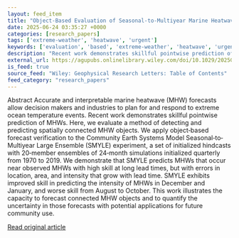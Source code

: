 ```yaml
---
layout: feed_item
title: "Object‐Based Evaluation of Seasonal‐to‐Multiyear Marine Heatwave Predictions"
date: 2025-06-24 03:35:27 +0000
categories: [research_papers]
tags: ['extreme-weather', 'heatwave', 'urgent']
keywords: ['evaluation', 'based', 'extreme-weather', 'heatwave', 'urgent', 'object']
description: "Recent work demonstrates skillful pointwise prediction of MHWs"
external_url: https://agupubs.onlinelibrary.wiley.com/doi/10.1029/2025GL115021?af=R
is_feed: true
source_feed: "Wiley: Geophysical Research Letters: Table of Contents"
feed_category: "research_papers"
---
```


Abstract Accurate and interpretable marine heatwave (MHW) forecasts allow decision makers and industries to plan for and respond to extreme ocean temperature events. Recent work demonstrates skillful pointwise prediction of MHWs. Here, we evaluate a method of detecting and predicting spatially connected MHW objects. We apply object‐based forecast verification to the Community Earth Systems Model Seasonal‐to‐Multiyear Large Ensemble (SMYLE) experiment, a set of initialized hindcasts with 20‐member ensembles of 24‐month simulations initialized quarterly from 1970 to 2019. We demonstrate that SMYLE predicts MHWs that occur near observed MHWs with high skill at long lead times, but with errors in location, area, and intensity that grow with lead time. SMYLE exhibits improved skill in predicting the intensity of MHWs in December and January, and worse skill from August to October. This work illustrates the capacity to forecast connected MHW objects and to quantify the uncertainty in those forecasts with potential applications for future community use.

[Read original article](https://agupubs.onlinelibrary.wiley.com/doi/10.1029/2025GL115021?af=R)
